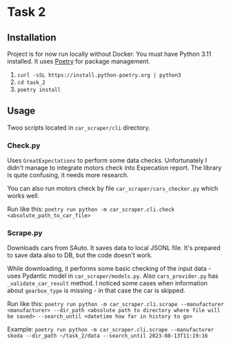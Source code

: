 # Task 2

## Installation

Project is for now run locally without Docker. You must have Python 3.11 installed. It uses [Poetry](https://python-poetry.org/) for package management.

1. `curl -sSL https://install.python-poetry.org | python3`
2. `cd task_2`
3. `poetry install`

## Usage

Twoo scripts located in `car_scraper/cli` directory.

### Check.py
Uses `GreatExpectations` to perform some data checks. Unfortunately I didn't manage to integrate motors check into Expecation report. The library is quite confusing, it needs more research.

You can also run motors check by file `car_scraper/cars_checker.py` which works well.

Run like this: `poetry run python -m car_scraper.cli.check <absolute_path_to_car_file>`

### Scrape.py
Downloads cars from SAuto. It saves data to local JSONL file. It's prepared to save data also to DB, but the code doesn't work. 

While downloading, it performs some basic checking of the input data - uses Pydantic model in `car_scraper/models.py`. Also `cars_provider.py` has `_validate_car_result` method. I noticed some cases when information about `gearbox_type` is missing - in that case the car is skipped. 

Run like this: `poetry run python -m car_scraper.cli.scrape --manufacturer <manufacturer> --dir_path <absolute path to directory where file will be saved> --search_until <datetime how far in history to go>`

Example: `poetry run python -m car_scraper.cli.scrape --manufacturer skoda --dir_path ~/task_2/data --search_until 2023-08-13T11:19:16`
